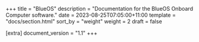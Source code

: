 +++
title = "BlueOS"
description = "Documentation for the BlueOS Onboard Computer software."
date = 2023-08-25T07:05:00+11:00
template = "docs/section.html"
sort_by = "weight"
weight = 2
draft = false

[extra]
document_version = "1.1"
+++
